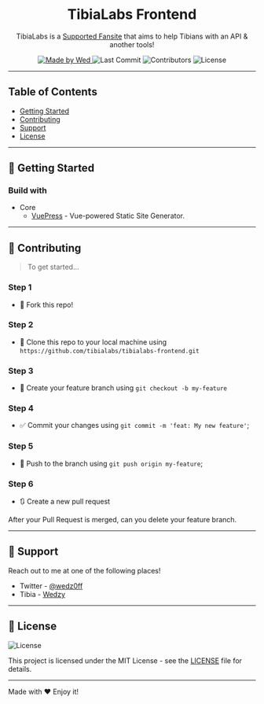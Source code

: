 <h1 align="center">
  TibiaLabs Frontend
</h1>

<p align="center">TibiaLabs is a <a href="https://www.tibia.com/community/?subtopic=fansites" target="_blank">Supported Fansite</a> that aims to help Tibians with an API & another tools!</p>

<p align="center">
  <a href="https://github.com/wedz0ff">
    <img alt="Made by Wed" src="https://img.shields.io/badge/made%20by-Wed-brightgreen">
  </a>

  <img alt="Last Commit" src="https://img.shields.io/github/last-commit/tibialabs/tibialabs-frontend">

  <img alt="Contributors" src="https://img.shields.io/github/contributors/tibialabs/tibialabs-frontend">

  <img alt="License" src="https://img.shields.io/badge/license-MIT-%2304D361">
</p>

---

## Table of Contents

<ul>
  <li><a href="#-getting-started">Getting Started</a></li>
  <li><a href="#-contributing">Contributing</a></li>
  <li><a href="#-support">Support</a></li>
  <li><a href="#-license">License</a></li>
</ul>

---

## 🚀 Getting Started

### Build with

- Core
  - [VuePress](https://vuepress.vuejs.org/) - Vue-powered Static Site Generator.

---

## 🤔 Contributing

> To get started...

### Step 1

- 🍴 Fork this repo!

### Step 2

- 👯 Clone this repo to your local machine using `https://github.com/tibialabs/tibialabs-frontend.git`

### Step 3

- 🎋 Create your feature branch using `git checkout -b my-feature`

### Step 4

- ✅ Commit your changes using `git commit -m 'feat: My new feature'`;

### Step 5

- 📌 Push to the branch using `git push origin my-feature`;

### Step 6

- 🔃 Create a new pull request

After your Pull Request is merged, can you delete your feature branch.

---

## 📌 Support

Reach out to me at one of the following places!

- Twitter - [@wedz0ff](https://twitter.com/wedz0ff)
- Tibia - [Wedzy](https://www.tibia.com/community/?subtopic=characters&name=Wedzy)

---

## 📝 License

<img alt="License" src="https://img.shields.io/badge/license-MIT-%2304D361">

This project is licensed under the MIT License - see the [LICENSE](LICENSE) file for details.

---

Made with ♥ Enjoy it!

